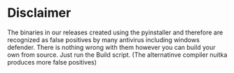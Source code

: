 # Disclaimer
The binaries in our releases created using the pyinstaller and therefore are recognized as false positives by many antivirus including windows defender. There is nothing wrong with them however you can build your own from source. Just run the Build script. (The alternatinve compiler nuitka produces more false positives)

 
